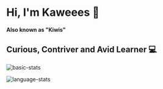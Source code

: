 # Hi, I'm Kaweees 👋

#### Also known as "Kiwis"

## Curious, Contriver and Avid Learner 💻

![basic-stats](https://github-readme-stats.vercel.app/api?username=Kaweees&show_icons=true&count_private=true&include_all_commits=true&title_color=fff&icon_color=2f96c0&text_color=D8AB4C&bg_color=222222)

![language-stats](https://github-readme-stats.vercel.app/api/top-langs/?username=Kaweees&title_color=fff&icon_color=2f96c0&text_color=D8AB4C&bg_color=222222)
    </td>
  </tr>
</table>



<!--
Useful Resources:
  - Flag List: https://emojipedia.org/flags/

**Kaweees/Kaweees** is a ✨ _special_ ✨ repository because its `README.md` (this file) appears on your GitHub profile.

Here are some ideas to get you started:

- 🔭 I’m currently working on ...
- 🌱 I’m currently learning ...
- 👯 I’m looking to collaborate on ...
- 🤔 I’m looking for help with ...
- 💬 Ask me about ...
- 📫 How to reach me: ...
- 😄 Pronouns: ...
- ⚡ Fun fact: ...
-->

